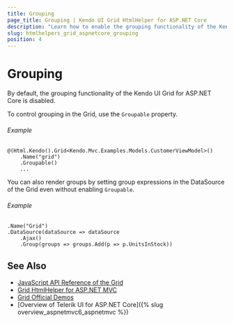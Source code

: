 ```yaml
---
title: Grouping
page_title: Grouping | Kendo UI Grid HtmlHelper for ASP.NET Core
description: "Learn how to enable the grouping functionality of the Kendo UI Grid for ASP.NET Core."
slug: htmlhelpers_grid_aspnetcore_grouping
position: 4
---
```


# Grouping

By default, the grouping functionality of the Kendo UI Grid for ASP.NET Core is disabled.

To control grouping in the Grid, use the `Groupable` property.

###### Example

    @(Html.Kendo().Grid<Kendo.Mvc.Examples.Models.CustomerViewModel>()
        .Name("grid")
        .Groupable()
		...


You can also render groups by setting group expressions in the DataSource of the Grid even without enabling `Groupable`.

###### Example

    .Name("Grid")       
    .DataSource(dataSource => dataSource
        .Ajax()
        .Group(groups => groups.Add(p => p.UnitsInStock))

## See Also

* [JavaScript API Reference of the Grid](http://docs.telerik.com/kendo-ui/api/javascript/ui/grid)
* [Grid HtmlHelper for ASP.NET MVC](http://docs.telerik.com/aspnet-mvc/helpers/grid/overview)
* [Grid Official Demos](http://demos.telerik.com/aspnet-core/grid/index)
* [Overview of Telerik UI for ASP.NET Core]({% slug overview_aspnetmvc6_aspnetmvc %})
